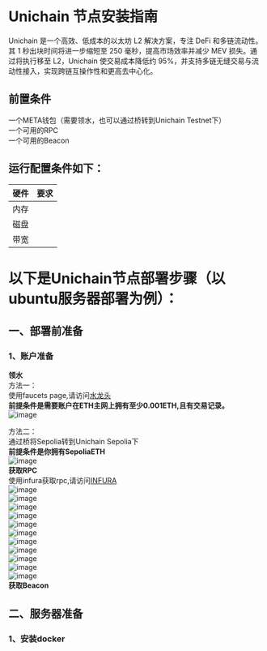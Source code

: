 # Unichain 节点安装指南  

Unichain 是一个高效、低成本的以太坊 L2 解决方案，专注 DeFi 和多链流动性。其 1 秒出块时间将进一步缩短至 250 毫秒，提高市场效率并减少 MEV 损失。通过将执行移至 L2，Unichain 使交易成本降低约 95%，并支持多链无缝交易与流动性接入，实现跨链互操作性和更高去中心化。  

## 前置条件  
一个META钱包（需要领水，也可以通过桥转到Unichain Testnet下）  
一个可用的RPC  
一个可用的Beacon  
## 运行配置条件如下：  
|  硬件   |  要求   |
|:----:|:----:|
|   内存  |     |
|   磁盘  |     |
|   带宽  |     |


# 以下是Unichain节点部署步骤（以ubuntu服务器部署为例）：  
## 一、部署前准备  
### 1、账户准备  
**领水**  
方法一：  
使用faucets page,请访问[水龙头](https://faucet.quicknode.com/unichain/sepolia)  
**前提条件是需要账户在ETH主网上拥有至少0.001ETH,且有交易记录。**  
![image](https://github.com/user-attachments/assets/921fc925-0838-4a8b-af8f-c73f8fe1db4a)  

方法二：  
通过桥将Sepolia转到Unichain Sepolia下  
**前提条件是你拥有SepoliaETH**   
![image](https://github.com/user-attachments/assets/7fb0918a-465a-4f1e-8c41-970670af5d29)   
**获取RPC**  
使用infura获取rpc,请访问[INFURA](https://www.infura.io/zh)  
![image](https://github.com/user-attachments/assets/88303fcc-a626-4d6b-a76f-1a243889274d)  
![image](https://github.com/user-attachments/assets/c1865b85-9e14-4e39-bbc6-387cadde3311)  
![image](https://github.com/user-attachments/assets/2db0c581-d422-4952-8a77-2cf1d9fc7cbb)  
![image](https://github.com/user-attachments/assets/30bc5d0a-0ece-4875-b7a0-829f89467f76)  
![image](https://github.com/user-attachments/assets/8fa35b01-4777-47ea-b363-74ef1d60bf33)  
![image](https://github.com/user-attachments/assets/b1176f4d-605d-43a8-9dea-7a13cca8f426)  
![image](https://github.com/user-attachments/assets/875b5b22-fe1d-4609-98a5-6a358231d473)  
![image](https://github.com/user-attachments/assets/a369b315-f957-4cf2-8d76-6971840b44cf)  
![image](https://github.com/user-attachments/assets/5fc7e0a6-06d9-445e-b909-22b237de3b6e)  
![image](https://github.com/user-attachments/assets/805e2ef6-3fc5-4e7d-892b-3e8bfbcb53a5)  
![image](https://github.com/user-attachments/assets/df584a5f-fce3-4a24-bd23-2ca8948a7077)  
**获取Beacon**  



## 二、服务器准备  
### 1、安装docker
